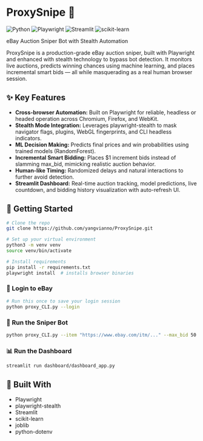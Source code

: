# ProxySnipe 🎯

![Python](https://img.shields.io/badge/Python-3.10-blue?logo=python)
![Playwright](https://img.shields.io/badge/Playwright-Automation-brightgreen?logo=microsoft)
![Streamlit](https://img.shields.io/badge/Streamlit-Dashboard-red?logo=streamlit)
![scikit-learn](https://img.shields.io/badge/ML-scikit--learn-orange)

eBay Auction Sniper Bot with Stealth Automation

ProxySnipe is a production-grade eBay auction sniper, built with Playwright and enhanced with stealth technology to bypass bot detection. It monitors live auctions, predicts winning chances using machine learning, and places incremental smart bids — all while masquerading as a real human browser session.

## ✨ Key Features
- **Cross-browser Automation:** Built on Playwright for reliable, headless or headed operation across Chromium, Firefox, and WebKit.
- **Stealth Mode Integration:** Leverages playwright-stealth to mask navigator flags, plugins, WebGL fingerprints, and CLI headless indicators.
- **ML Decision Making:** Predicts final prices and win probabilities using trained models (RandomForest).
- **Incremental Smart Bidding:** Places $1 increment bids instead of slamming max_bid, mimicking realistic auction behavior.
- **Human-like Timing:** Randomized delays and natural interactions to further avoid detection.
- **Streamlit Dashboard:** Real-time auction tracking, model predictions, live countdown, and bidding history visualization with auto-refresh UI.

## 🚀 Getting Started

```bash
# Clone the repo
git clone https://github.com/yangvianno/ProxySnipe.git

# Set up your virtual environment
python3 -m venv venv
source venv/bin/activate

# Install requirements
pip install -r requirements.txt
playwright install  # installs browser binaries
```

### 🔐 Login to eBay

```bash
# Run this once to save your login session
python proxy_CLI.py --login
```

### 🎯 Run the Sniper Bot

```bash
python proxy_CLI.py --item "https://www.ebay.com/itm/..." --max_bid 50 --offset 5
```

### 📊 Run the Dashboard

```bash
streamlit run dashboard/dashboard_app.py
```

## 🙌 Built With
- Playwright
- playwright-stealth
- Streamlit
- scikit-learn
- joblib
- python-dotenv
